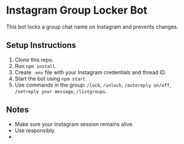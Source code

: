 # Instagram Group Locker Bot

This bot locks a group chat name on Instagram and prevents changes.

## Setup Instructions

1. Clone this repo.
2. Run `npm install`.
3. Create `.env` file with your Instagram credentials and thread ID.
4. Start the bot using `npm start`.
5. Use commands in the group: `/lock`, `/unlock`, `/autoreply on/off`, `/setreply your message`, `/listgroups`.

## Notes

- Make sure your Instagram session remains alive.
- Use responsibly.
- 
